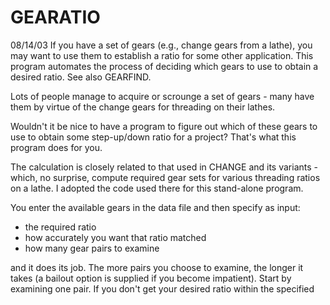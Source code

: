 ﻿# GEARATIO
08/14/03	If you have a set of gears (e.g., change gears from a lathe), you may want to use them to establish a ratio for some other application. This program automates the process of deciding which gears to use to obtain a desired ratio. See also GEARFIND.

Lots of people manage to acquire or scrounge a set of gears - many have them by
virtue of the change gears for threading on their lathes.

Wouldn't it be nice to have a program to figure out which of these gears to use
to obtain some step-up/down ratio for a project?  That's what this program does
for you.

The calculation is closely related to that used in CHANGE and its variants -
which, no surprise, compute required gear sets for various threading ratios on
a lathe.  I adopted the code used there for this stand-alone program.

You enter the available gears in the data file and then specify as input:

- the required ratio
-	how accurately you want that ratio matched
-	how many gear pairs to examine

and it does its job.  The more pairs you choose to examine, the longer it
takes (a bailout option is supplied if you become impatient).  Start by
examining one pair.  If you don't get your desired ratio within the specified
